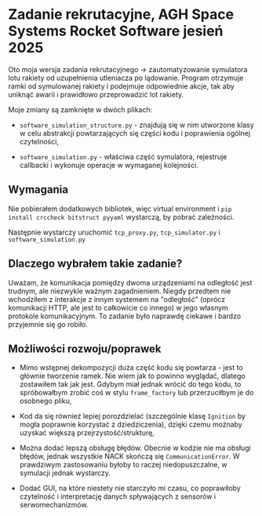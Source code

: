 # Zadanie rekrutacyjne, AGH Space Systems Rocket Software jesień 2025

Oto moja wersja zadania rekrutacyjnego -> zautomatyzowanie symulatora lotu rakiety od uzupełnienia utleniacza po lądowanie.
Program otrzymuje ramki od symulowanej rakiety i podejmuje odpowiednie akcje, tak aby uniknąć awarii i prawidłowo przeprowadzić lot rakiety.

Moje zmiany są zamknięte w dwóch plikach:
- ```software_simulation_structure.py``` - znajdują się w nim utworzone klasy w celu abstrakcji powtarzających się części kodu i poprawienia ogólnej czytelności,

- ```software_simulation.py``` - właściwa część symulatora, rejestruje callbacki i wykonuje operacje w wymaganej kolejności.

## Wymagania

Nie pobierałem dodatkowych bibliotek, więc virtual environment i ```pip install crccheck bitstruct pyyaml``` wystarczą, by pobrać zależności.

Następnie wystarczy uruchomić ```tcp_proxy.py```, ```tcp_simulator.py``` i ```software_simulation.py```

## Dlaczego wybrałem takie zadanie?

Uważam, że komunikacja pomiędzy dwoma urządzeniami na odległość jest trudnym, ale niezwykle ważnym zagadnieniem. Niegdy przedtem nie wchodziłem z interakcje z innym systemem na "odległość" (oprócz komunikacji HTTP, ale jest to całkowicie co innego) w jego własnym protokole komunikacyjnym. To zadanie było naprawdę ciekawe i bardzo przyjemnie się go robiło.

## Możliwości rozwoju/poprawek

- Mimo wstępnej dekompozycji duża część kodu się powtarza - jest to głównie tworzenie ramek. Nie wiem jak to powinno wyglądać, dlatego zostawiłem tak jak jest. Gdybym miał jednak wrócić do tego kodu, to spróbowałbym zrobić coś w stylu ```frame_factory``` lub przerzuciłbym je do osobnego pliku,

- Kod da się również lepiej porozdzielać (szczególnie klasę ```Ignition``` by mogła poprawnie korzystać z dziedziczenia), dzięki czemu możnaby uzyskać większą przejrzystość/strukturę,

- Można dodać lepszą obsługę błędów. Obecnie w kodzie nie ma obsługi błędów, jednak wszystkie NACK skończą się ```CommunicationError```. W prawdziwym zastosowaniu byłoby to raczej niedopuszczalne, w symulacji jednak wystarczy.

- Dodać GUI, na które niestety nie starczyło mi czasu, co poprawiłoby czytelność i interpretację danych spływających z sensorów i serwomechanizmów.